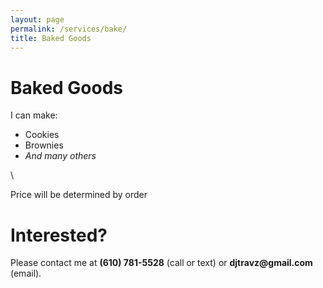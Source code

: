 ```yaml
---
layout: page
permalink: /services/bake/
title: Baked Goods
---
```

<h1>Baked Goods</h1>
<p>I can make:</p>
<ul>
<li>Cookies</li>
<li>Brownies</li>
<li><i>And many others</i></li>
</ul>\
<p>Price will be determined by order</p>
<h1>Interested?</h1>
<p>Please contact me at <b>(610) 781-5528</b> (call or text) or <b>djtravz@gmail.com</b> (email).</p>
